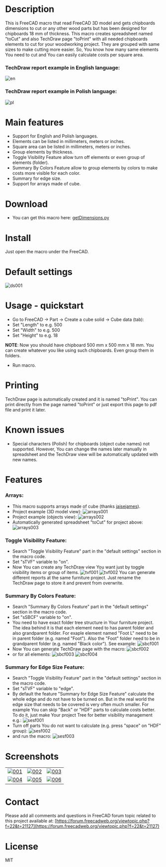 # Description

This is FreeCAD macro that read FreeCAD 3D model and gets chipboards dimensions to cut or any other wood parts but has been designed for chipboards 18 mm of thickness. This macro creates spreadsheet named "toCut" and also TechDraw page "toPrint" with all needed chipboards elements to cut for your woodworking project. They are grouped with same sizes to make cutting more easier. So, You know how many same elements You need to cut and You can easily calculate costs per square area.

### TechDraw report example in English language:

![en](https://raw.githubusercontent.com/dprojects/getDimensions/master/screenshots/lang_en.png)

### TechDraw report example in Polish language:

![pl](https://raw.githubusercontent.com/dprojects/getDimensions/master/screenshots/lang_pl.png)

# Main features

* Support for English and Polish languages.
* Elements can be listed in millimeters, meters or inches.
* Square area can be listed in millimeters, meters or inches.
* Group elements by thickness.
* Toggle Visibility Feature allow turn off elements or even group of elements (folder).
* Summary By Colors Feature allow to group elements by colors to make costs more visible for each color.
* Summary for edge size.
* Support for arrays made of cube.

# Download

* You can get this macro here: [getDimensions.py](https://raw.githubusercontent.com/dprojects/getDimensions/master/getDimensions.py)

# Install

Just open the macro under the FreeCAD.

# Default settings

![ds001](https://raw.githubusercontent.com/dprojects/getDimensions/master/screenshots/ds001.png)

# Usage - quickstart

* Go to FreeCAD -> Part -> Create a cube solid -> Cube data (tab):
* Set "Length" to e.g. 500
* Set "Width" to e.g. 500
* Set "Height" to e.g. 18

**NOTE**: Now you should have chipboard 500 mm x 500 mm x 18 mm. You can create whatever you like using such chipboards. Even group them in folders.

* Run macro.

# Printing

TechDraw page is automatically created and it is named "toPrint". You can print directly from the page named "toPrint" or just export this page to pdf file and print it later. 

# Known issues

* Special characters (Polish) for chipboards (object cube names) not supported. However, You can change the names later manually in spreadsheet and the TechDraw view will be automatically updated with new names. 

# Features

### Arrays:

* This macro supports arrays made of cube (thanks [jaisejames](https://forum.freecadweb.org/memberlist.php?mode=viewprofile&u=10269)).
* Project example (3D model view):
![arrays001](https://raw.githubusercontent.com/dprojects/getDimensions/master/screenshots/arrays001.png)
* Project example (objects view):
![arrays002](https://raw.githubusercontent.com/dprojects/getDimensions/master/screenshots/arrays002.png)
* Automatically generated spreadsheet "toCut" for project above:
![arrays003](https://raw.githubusercontent.com/dprojects/getDimensions/master/screenshots/arrays003.png)

### Toggle Visibility Feature:

* Search "Toggle Visibility Feature" part in the "default settings" section in the macro code.
* Set "sTVF" variable to "on".
* Now You can create any TechDraw view You want just by toggle visibility items or group of items.
![tvf001](https://raw.githubusercontent.com/dprojects/getDimensions/master/screenshots/tvf001.png)
![tvf002](https://raw.githubusercontent.com/dprojects/getDimensions/master/screenshots/tvf002.png)
You can generate different reports at the same furniture project. Just rename the TechDraw page to store it and prevent from overwrite.

### Summary By Colors Feature:

* Search "Summary By Colors Feature" part in the "default settings" section in the macro code.
* Set "sSBCF" variable to "on".
* You need to have exact folder tree structure in Your furniture project. The idea behind it is that each element need to has parent folder and also grandparent folder. For exaple element named "Foot L" need to be in parent folder (e.g. named "Foot"). Also the "Foot" folder need to be in grandparent folder (e.g. named "Black color"). See example: 
![sbcf001](https://raw.githubusercontent.com/dprojects/getDimensions/master/screenshots/sbcf001.png)
* Now You can generate TechDraw page with the macro:
![sbcf002](https://raw.githubusercontent.com/dprojects/getDimensions/master/screenshots/sbcf002.png)
* or for all elements:
![sbcf003](https://raw.githubusercontent.com/dprojects/getDimensions/master/screenshots/sbcf003.png)
![sbcf004](https://raw.githubusercontent.com/dprojects/getDimensions/master/screenshots/sbcf004.png)

### Summary for Edge Size Feature:

* Search "Toggle Visibility Feature" part in the "default settings" section in the macro code.
* Set "sTVF" variable to "edge".
* By default the feature "Summary for Edge Size Feature" calculate the whole edge and do not have to be turned on. But in the real world the edge size that needs to be covered is very often much smaller. For example You can skip "Back" or "HDF" parts to calculate costs better. To do it, just make Your project Tree for better visibility management e.g.:
![sesf001](https://raw.githubusercontent.com/dprojects/getDimensions/master/screenshots/sesf001.png)
* Turn off parts You do not want to calculate (e.g. press "space" on "HDF" group):
![sesf002](https://raw.githubusercontent.com/dprojects/getDimensions/master/screenshots/sesf002.png)
* and run the macro:
![sesf003](https://raw.githubusercontent.com/dprojects/getDimensions/master/screenshots/sesf003.png)

# Screenshots

|   |   |   |
|---|---|---|
| [![001](https://raw.githubusercontent.com/dprojects/getDimensions/master/screenshots/matrix/001.png)](https://raw.githubusercontent.com/dprojects/getDimensions/master/screenshots/matrix/001.png) | [![002](https://raw.githubusercontent.com/dprojects/getDimensions/master/screenshots/matrix/002.png)](https://raw.githubusercontent.com/dprojects/getDimensions/master/screenshots/matrix/002.png) | [![003](https://raw.githubusercontent.com/dprojects/getDimensions/master/screenshots/matrix/003.png)](https://raw.githubusercontent.com/dprojects/getDimensions/master/screenshots/matrix/003.png) |
| [![004](https://raw.githubusercontent.com/dprojects/getDimensions/master/screenshots/matrix/004.png)](https://raw.githubusercontent.com/dprojects/getDimensions/master/screenshots/matrix/004.png) | [![005](https://raw.githubusercontent.com/dprojects/getDimensions/master/screenshots/matrix/005.png)](https://raw.githubusercontent.com/dprojects/getDimensions/master/screenshots/matrix/005.png) | [![006](https://raw.githubusercontent.com/dprojects/getDimensions/master/screenshots/matrix/006.png)](https://raw.githubusercontent.com/dprojects/getDimensions/master/screenshots/matrix/006.png) |

# Contact

Please add all comments and questions in FreeCAD forum topic related to this project available at:
[https://forum.freecadweb.org/viewtopic.php?f=22&t=21127](https://forum.freecadweb.org/viewtopic.php?f=22&t=21127)

# License

MIT
